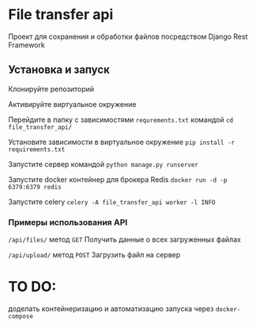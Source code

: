 # File transfer api
Проект для сохранения и обработки файлов посредством Django Rest Framework

## Установка и запуск
Клонируйте репозиторий

Активируйте виртуальное окружение

Перейдите в папку с зависимостями ```requrements.txt``` командой `cd file_transfer_api/`

Установите зависимости в виртуальное окружение ```pip install -r requirements.txt```

Запустите сервер командой ```python manage.py runserver```

Запустите docker контейнер для брокера Redis ```docker run -d -p 6379:6379 redis```

Запустите celery  ```celery -A file_transfer_api worker -l INFO```

### Примеры использования API 
```/api/files/``` метод ```GET```
Получить данные о всех загруженных файлах

```/api/upload/``` метод ```POST```
Загрузить файл на сервер


# TO DO:
доделать контейнеризацию и автоматизацию запуска через ```docker-compose```
